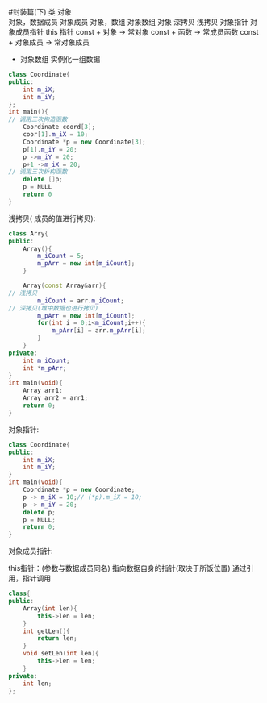 #封装篇(下)
类 对象  
对象，数据成员  对象成员
对象，数组	对象数组
对象 深拷贝 浅拷贝
对象指针  对象成员指针
this 指针
const + 对象 -> 常对象
const + 函数 -> 常成员函数
const + 对象成员 -> 常对象成员

* 对象数组
实例化一组数据
```C++
class Coordinate{
public:
	int m_iX;
	int m_iY;
};
int main(){
// 调用三次构造函数
	Coordinate coord[3];
	coor[1].m_iX = 10;
	Coordinate *p = new Coordinate[3];
	p[1].m_iY = 20;
	p ->m_iY = 20;
	p+1 ->m_iX = 20;
// 调用三次析构函数
	delete []p;
	p = NULL
	return 0
}
```
浅拷贝( 成员的值进行拷贝):
```C++
class Arry{
public:
	Array(){
		m_iCount = 5;
		m_pArr = new int[m_iCount];
	}

	Array(const Array&arr){
// 浅拷贝
		m_iCount = arr.m_iCount;
// 深拷贝(堆中数据也进行拷贝)
		m_pArr = new int[m_iCount];
		for(int i = 0;i<m_iCount;i++){
			m_pArr[i] = arr.m_pArr[i];
		}
	}
private:
	int m_iCount;
	int *m_pArr;
}
int main(void){
	Array arr1;
	Array arr2 = arr1;
	return 0;
}
```

对象指针:
```C++
class Coordinate{
public:	
	int m_iX;
	int m_iY;
}
int main(void){
	Coordinate *p = new Coordinate;
	p -> m_iX = 10;// (*p).m_iX = 10;
	p -> m_iY = 20;
	delete p;
	p = NULL;
	return 0;
}
```
对象成员指针:

this指针：(参数与数据成员同名) 指向数据自身的指针(取决于所饭位置)
通过引用，指针调用
```C++
class{
public:
	Array(int len){
		this->len = len;
	}
	int getLen(){
		return len;
	}
	void setLen(int len){
		this->len = len;
	}
private:
	int len;
};
```













